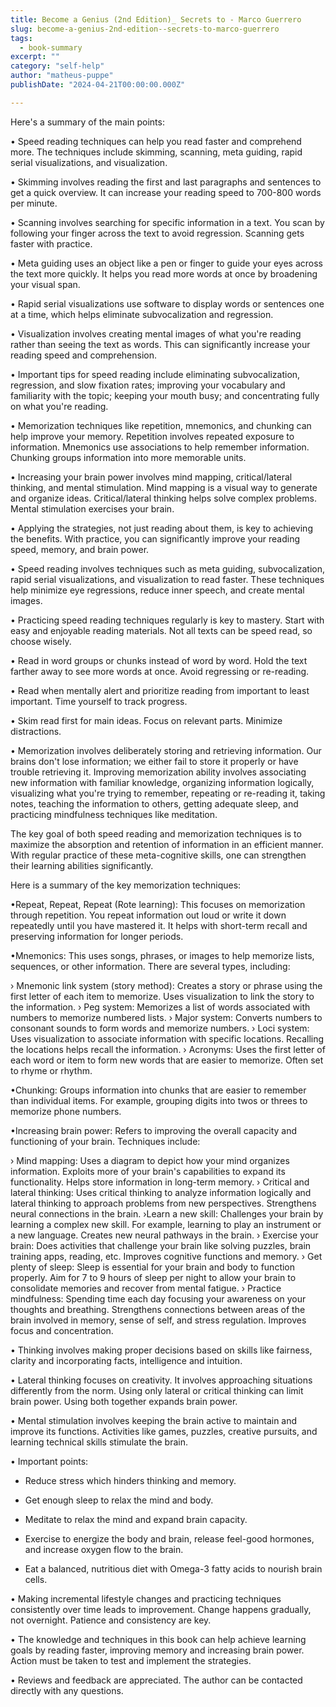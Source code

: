 ```yaml
---
title: Become a Genius (2nd Edition)_ Secrets to - Marco Guerrero
slug: become-a-genius-2nd-edition--secrets-to-marco-guerrero
tags: 
  - book-summary
excerpt: ""
category: "self-help"
author: "matheus-puppe"
publishDate: "2024-04-21T00:00:00.000Z"

---
```



 Here's a summary of the main points:

• Speed reading techniques can help you read faster and comprehend more. The techniques include skimming, scanning, meta guiding, rapid serial visualizations, and visualization. 

• Skimming involves reading the first and last paragraphs and sentences to get a quick overview. It can increase your reading speed to 700-800 words per minute.

• Scanning involves searching for specific information in a text. You scan by following your finger across the text to avoid regression. Scanning gets faster with practice.

• Meta guiding uses an object like a pen or finger to guide your eyes across the text more quickly. It helps you read more words at once by broadening your visual span. 

• Rapid serial visualizations use software to display words or sentences one at a time, which helps eliminate subvocalization and regression. 

• Visualization involves creating mental images of what you're reading rather than seeing the text as words. This can significantly increase your reading speed and comprehension.

• Important tips for speed reading include eliminating subvocalization, regression, and slow fixation rates; improving your vocabulary and familiarity with the topic; keeping your mouth busy; and concentrating fully on what you're reading.

• Memorization techniques like repetition, mnemonics, and chunking can help improve your memory. Repetition involves repeated exposure to information. Mnemonics use associations to help remember information. Chunking groups information into more memorable units.

• Increasing your brain power involves mind mapping, critical/lateral thinking, and mental stimulation. Mind mapping is a visual way to generate and organize ideas. Critical/lateral thinking helps solve complex problems. Mental stimulation exercises your brain.

• Applying the strategies, not just reading about them, is key to achieving the benefits. With practice, you can significantly improve your reading speed, memory, and brain power.

 

• Speed reading involves techniques such as meta guiding, subvocalization, rapid serial visualizations, and visualization to read faster. These techniques help minimize eye regressions, reduce inner speech, and create mental images. 

• Practicing speed reading techniques regularly is key to mastery. Start with easy and enjoyable reading materials. Not all texts can be speed read, so choose wisely.

• Read in word groups or chunks instead of word by word. Hold the text farther away to see more words at once. Avoid regressing or re-reading. 

• Read when mentally alert and prioritize reading from important to least important. Time yourself to track progress.

• Skim read first for main ideas. Focus on relevant parts. Minimize distractions.

• Memorization involves deliberately storing and retrieving information. Our brains don't lose information; we either fail to store it properly or have trouble retrieving it. Improving memorization ability involves associating new information with familiar knowledge, organizing information logically, visualizing what you're trying to remember, repeating or re-reading it, taking notes, teaching the information to others, getting adequate sleep, and practicing mindfulness techniques like meditation.

The key goal of both speed reading and memorization techniques is to maximize the absorption and retention of information in an efficient manner. With regular practice of these meta-cognitive skills, one can strengthen their learning abilities significantly.

 Here is a summary of the key memorization techniques:

•Repeat, Repeat, Repeat (Rote learning): This focuses on memorization through repetition. You repeat information out loud or write it down repeatedly until you have mastered it. It helps with short-term recall and preserving information for longer periods. 

•Mnemonics: This uses songs, phrases, or images to help memorize lists, sequences, or other information. There are several types, including:

› Mnemonic link system (story method): Creates a story or phrase using the first letter of each item to memorize. Uses visualization to link the story to the information.
› Peg system: Memorizes a list of words associated with numbers to memorize numbered lists. 
› Major system: Converts numbers to consonant sounds to form words and memorize numbers.
› Loci system: Uses visualization to associate information with specific locations. Recalling the locations helps recall the information. 
› Acronyms: Uses the first letter of each word or item to form new words that are easier to memorize. Often set to rhyme or rhythm.

•Chunking: Groups information into chunks that are easier to remember than individual items. For example, grouping digits into twos or threes to memorize phone numbers.

•Increasing brain power: Refers to improving the overall capacity and functioning of your brain. Techniques include:

› Mind mapping: Uses a diagram to depict how your mind organizes information. Exploits more of your brain's capabilities to expand its functionality. Helps store information in long-term memory. 
› Critical and lateral thinking: Uses critical thinking to analyze information logically and lateral thinking to approach problems from new perspectives. Strengthens neural connections in the brain. 
›Learn a new skill: Challenges your brain by learning a complex new skill. For example, learning to play an instrument or a new language. Creates new neural pathways in the brain.
› Exercise your brain: Does activities that challenge your brain like solving puzzles, brain training apps, reading, etc. Improves cognitive functions and memory.
› Get plenty of sleep: Sleep is essential for your brain and body to function properly. Aim for 7 to 9 hours of sleep per night to allow your brain to consolidate memories and recover from mental fatigue. 
› Practice mindfulness: Spending time each day focusing your awareness on your thoughts and breathing. Strengthens connections between areas of the brain involved in memory, sense of self, and stress regulation.  Improves focus and concentration.

 

• Thinking involves making proper decisions based on skills like fairness, clarity and incorporating facts, intelligence and intuition. 

• Lateral thinking focuses on creativity. It involves approaching situations differently from the norm. Using only lateral or critical thinking can limit brain power. Using both together expands brain power.

• Mental stimulation involves keeping the brain active to maintain and improve its functions. Activities like games, puzzles, creative pursuits, and learning technical skills stimulate the brain.

• Important points:

- Reduce stress which hinders thinking and memory. 

- Get enough sleep to relax the mind and body. 

- Meditate to relax the mind and expand brain capacity.

- Exercise to energize the body and brain, release feel-good hormones, and increase oxygen flow to the brain.

- Eat a balanced, nutritious diet with Omega-3 fatty acids to nourish brain cells.

• Making incremental lifestyle changes and practicing techniques consistently over time leads to improvement. Change happens gradually, not overnight. Patience and consistency are key.

• The knowledge and techniques in this book can help achieve learning goals by reading faster, improving memory and increasing brain power. Action must be taken to test and implement the strategies.

• Reviews and feedback are appreciated. The author can be contacted directly with any questions.
